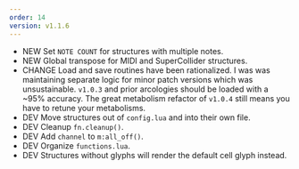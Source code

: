 ```yaml
---
order: 14
version: v1.1.6
---
```

- <span class="badge badge-pill badge-success">NEW</span> Set `NOTE COUNT` for structures with multiple notes.
- <span class="badge badge-pill badge-success">NEW</span> Global transpose for MIDI and SuperCollider structures.
- <span class="badge badge-pill badge-danger">CHANGE</span> Load and save routines have been rationalized. I was was maintaining separate logic for minor patch versions which was unsustainable. `v1.0.3` and prior arcologies should be loaded with a ~95% accuracy. The great metabolism refactor of `v1.0.4` still means you have to retune your metabolisms.
- <span class="badge badge-pill badge-secondary">DEV</span> Move structures out of `config.lua` and into their own file.
- <span class="badge badge-pill badge-secondary">DEV</span> Cleanup `fn.cleanup()`.
- <span class="badge badge-pill badge-secondary">DEV</span> Add `channel` to `m:all_off()`.
- <span class="badge badge-pill badge-secondary">DEV</span> Organize `functions.lua`.
- <span class="badge badge-pill badge-secondary">DEV</span> Structures without glyphs will render the default cell glyph instead.